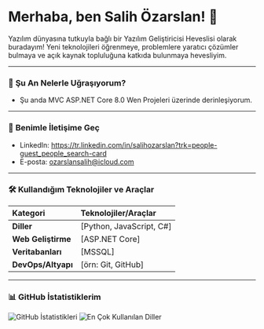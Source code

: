 # Merhaba, ben Salih Özarslan! 👋

Yazılım dünyasına tutkuyla bağlı bir Yazılım Geliştiricisi Heveslisi olarak buradayım! Yeni teknolojileri öğrenmeye, problemlere yaratıcı çözümler bulmaya ve açık kaynak topluluğuna katkıda bulunmaya hevesliyim.

---

### 🚀 **Şu An Nelerle Uğraşıyorum?**

* Şu anda MVC ASP.NET Core 8.0 Wen Projeleri üzerinde derinleşiyorum.

---


### 💬 **Benimle İletişime Geç**

* LinkedIn: https://tr.linkedin.com/in/salihozarslan?trk=people-guest_people_search-card
* E-posta: ozarslansalih@icloud.com

---

### 🛠️ **Kullandığım Teknolojiler ve Araçlar**

| Kategori         | Teknolojiler/Araçlar                                        |
| :--------------- | :---------------------------------------------------------- |
| **Diller** | [Python, JavaScript, C#]                                          |
| **Web Geliştirme** | [ASP.NET Core]                                            |
| **Veritabanları** | [MSSQL]                                                    |
| **DevOps/Altyapı**| [örn: Git, GitHub]                                         |

---

### 📊 **GitHub İstatistiklerim**

![GitHub İstatistikleri](https://github-readme-stats.vercel.app/api?username=salih-ozarslan&show_icons=true&theme=nord&hide_border=true)
![En Çok Kullanılan Diller](https://github-readme-stats.vercel.app/api/top-langs/?username=salih-ozarslan&layout=compact&theme=nord&hide_border=true)
